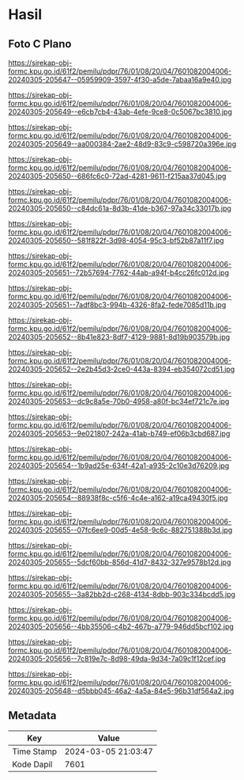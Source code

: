 # Hasil

## Foto C Plano

https://sirekap-obj-formc.kpu.go.id/61f2/pemilu/pdpr/76/01/08/20/04/7601082004006-20240305-205647--05959909-3597-4f30-a5de-7abaa16a9e40.jpg

https://sirekap-obj-formc.kpu.go.id/61f2/pemilu/pdpr/76/01/08/20/04/7601082004006-20240305-205649--e6cb7cb4-43ab-4efe-9ce8-0c5067bc3810.jpg

https://sirekap-obj-formc.kpu.go.id/61f2/pemilu/pdpr/76/01/08/20/04/7601082004006-20240305-205649--aa000384-2ae2-48d9-83c9-c598720a396e.jpg

https://sirekap-obj-formc.kpu.go.id/61f2/pemilu/pdpr/76/01/08/20/04/7601082004006-20240305-205650--686fc6c0-72ad-4281-9611-f215aa37d045.jpg

https://sirekap-obj-formc.kpu.go.id/61f2/pemilu/pdpr/76/01/08/20/04/7601082004006-20240305-205650--c84dc61a-8d3b-41de-b367-97a34c33017b.jpg

https://sirekap-obj-formc.kpu.go.id/61f2/pemilu/pdpr/76/01/08/20/04/7601082004006-20240305-205650--581f822f-3d98-4054-95c3-bf52b87a11f7.jpg

https://sirekap-obj-formc.kpu.go.id/61f2/pemilu/pdpr/76/01/08/20/04/7601082004006-20240305-205651--72b57694-7762-44ab-a94f-b4cc26fc012d.jpg

https://sirekap-obj-formc.kpu.go.id/61f2/pemilu/pdpr/76/01/08/20/04/7601082004006-20240305-205651--7adf8bc3-994b-4326-8fa2-fede7085d11b.jpg

https://sirekap-obj-formc.kpu.go.id/61f2/pemilu/pdpr/76/01/08/20/04/7601082004006-20240305-205652--8b41e823-8df7-4129-9881-8d19b903579b.jpg

https://sirekap-obj-formc.kpu.go.id/61f2/pemilu/pdpr/76/01/08/20/04/7601082004006-20240305-205652--2e2b45d3-2ce0-443a-8394-eb354072cd51.jpg

https://sirekap-obj-formc.kpu.go.id/61f2/pemilu/pdpr/76/01/08/20/04/7601082004006-20240305-205653--dc9c8a5e-70b0-4958-a80f-bc34ef721c7e.jpg

https://sirekap-obj-formc.kpu.go.id/61f2/pemilu/pdpr/76/01/08/20/04/7601082004006-20240305-205653--9e021807-242a-41ab-b749-ef06b3cbd687.jpg

https://sirekap-obj-formc.kpu.go.id/61f2/pemilu/pdpr/76/01/08/20/04/7601082004006-20240305-205654--1b9ad25e-634f-42a1-a935-2c10e3d76209.jpg

https://sirekap-obj-formc.kpu.go.id/61f2/pemilu/pdpr/76/01/08/20/04/7601082004006-20240305-205654--88938f8c-c5f6-4c4e-a162-a19ca49430f5.jpg

https://sirekap-obj-formc.kpu.go.id/61f2/pemilu/pdpr/76/01/08/20/04/7601082004006-20240305-205655--07fc6ee9-00d5-4e58-9c6c-882751388b3d.jpg

https://sirekap-obj-formc.kpu.go.id/61f2/pemilu/pdpr/76/01/08/20/04/7601082004006-20240305-205655--5dcf60bb-856d-41d7-8432-327e9578b12d.jpg

https://sirekap-obj-formc.kpu.go.id/61f2/pemilu/pdpr/76/01/08/20/04/7601082004006-20240305-205655--3a82bb2d-c268-4134-8dbb-903c334bcdd5.jpg

https://sirekap-obj-formc.kpu.go.id/61f2/pemilu/pdpr/76/01/08/20/04/7601082004006-20240305-205656--4bb35506-c4b2-467b-a779-946dd5bcf102.jpg

https://sirekap-obj-formc.kpu.go.id/61f2/pemilu/pdpr/76/01/08/20/04/7601082004006-20240305-205656--7c819e7c-8d98-49da-9d34-7a09c1f12cef.jpg

https://sirekap-obj-formc.kpu.go.id/61f2/pemilu/pdpr/76/01/08/20/04/7601082004006-20240305-205648--d5bbb045-46a2-4a5a-84e5-96b31df564a2.jpg


## Metadata

| Key        | Value               |
| ---------- | ------------------- |
| Time Stamp | 2024-03-05 21:03:47 |
| Kode Dapil | 7601                |



